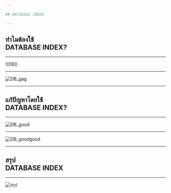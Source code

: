 ```yaml
---

## DATABASE INDEX

---
```


## ทำไมต้องใช้<br>DATABASE INDEX?

---

![DB])

---

![DB_gag]()

---

## แก้ปัญหาโดยใช้<br>DATABASE INDEX?

---

![DB_good]()

---

![DB_goodgood]()

---

## สรุป<br>DATABASE INDEX

---

![สรุป](http://scontent.fkkc2-1.fna.fbcdn.net/v/t1.15752-9/79784793_1401232756709134_3776472981396520960_n.png?_nc_cat=105&_nc_oc=AQkzjZV01YD9IVKxozmG89oWNX4Kl-y5OBVHxJLEmT68YxY_w_QD4napCfEx4x-dKbE&_nc_ht=scontent.fkkc2-1.fna&oh=5a7c56bf711e82be933b1e145efd8840&oe=5E7809F6)